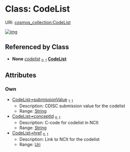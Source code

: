 
# Class: CodeList



URI: [cosmos_collection:CodeList](https://www.cdisc.org/cosmos/collection_v1.0CodeList)


[![img](https://yuml.me/diagram/nofunky;dir:TB/class/[DataCollectionItem]++-%20codelist%200..1>[CodeList&#124;submissionValue:string;conceptId:string%20%3F;href:uri%20%3F],[DataCollectionItem])](https://yuml.me/diagram/nofunky;dir:TB/class/[DataCollectionItem]++-%20codelist%200..1>[CodeList&#124;submissionValue:string;conceptId:string%20%3F;href:uri%20%3F],[DataCollectionItem])

## Referenced by Class

 *  **None** *[codelist](codelist.md)*  <sub>0..1</sub>  **[CodeList](CodeList.md)**

## Attributes


### Own

 * [CodeList➞submissionValue](CodeList_submissionValue.md)  <sub>1..1</sub>
     * Description: CDISC submission value for the codelist
     * Range: [String](types/String.md)
 * [CodeList➞conceptId](CodeList_conceptId.md)  <sub>0..1</sub>
     * Description: C-code for codelist in NCIt
     * Range: [String](types/String.md)
 * [CodeList➞href](CodeList_href.md)  <sub>0..1</sub>
     * Description: Link to NCIt for the codelist
     * Range: [Uri](types/Uri.md)
